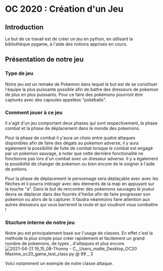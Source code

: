 # OC 2020 : Création d'un Jeu 

## Introduction

Le but de ce travail est de créer un jeu en python, en utilisant la bibliothèque pygame, à l'aide des notions apprises en cours.

## Présentation de notre jeu

### Type de jeu
Notre jeu est un remake de Pokemon dans lequel le but est de se constituer l'équipe la plus puissante possible afin de battre des dresseurs de pokemon de plus en plus puissants. Pour ce faire des pokémons pourront être capturés avec des capsules appelées "pokéballs".

### Comment jouer à ce jeu
Il s'agit d'un jeu comportant deux phases qui sont respectivement, la phase combat et la phase de déplacement dans le monde des pokemons.

Pour la phase de combat il y'aura un choix entre quatre attaques disponibles afin de faire des dégats au pokemon adverse, il y aura egalement la possibilité de fuite de combat lorsque le combat est engagé par un pokemon sauvage, à noter que cette dernière fonctionalité ne fonctionne pas lors d'un combat avec un dresseur adverse. Il y a également la possibilité de changer de pokemon ou bien encore de le soigner à l'aide de potions.

Pour la phase de déplacement le personnage sera déplaçable avec avec les flèches et il pourra intéragir avec des élements de la map en appuyant sur la touche "a". Dans le but de rencontrer des pokemons sauvages le joueur devra se déplacer dans des fourrés d'herbe afin de faire progresser son pokemon ou alors de la capturer. Il faudra néanmoins faire attention aux autres dresseurs qui vous barreront la route et qui voudront vous combattre !


### Stucture interne de notre jeu
Notre jeu est principalement basé sur l'usage de classes. En effet c'est la méthode la plus simple pour créer rapidement et facilement un grand nombre de pokemons, de types , d'attaques et plus encore.
![2021-04-21 19_15_08-Thonny  -  C__Users_matte_Desktop_OC20 Maxime_oc20_game_test_class py  @  99 _ 3](https://user-images.githubusercontent.com/77661971/115594376-f52c7f80-a2d5-11eb-9436-9a0a06ee56df.png)

Voici notamment un exemple de notre classe attaque. 
